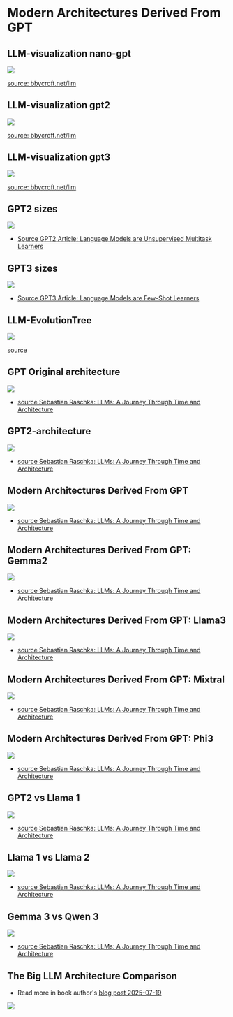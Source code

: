 # Modern Architectures Derived From GPT

## LLM-visualization nano-gpt

![](../images/LLM-visualization-nano-gpt.png)

[source: bbycroft.net/llm](https://bbycroft.net/llm)

## LLM-visualization gpt2

![](../images/LLM-visualization-gpt2.png)

[source: bbycroft.net/llm](https://bbycroft.net/llm)

## LLM-visualization gpt3

![](../images/LLM-visualization-gpt3.png)

[source: bbycroft.net/llm](https://bbycroft.net/llm)

## GPT2 sizes

![](../images/GPT2-sizes.png)

- [Source GPT2 Article: Language Models are Unsupervised Multitask Learners](https://cdn.openai.com/better-language-models/language_models_are_unsupervised_multitask_learners.pdf)


## GPT3 sizes

![](../images/GPT3-sizes.png)

- [Source GPT3 Article: Language Models are Few-Shot Learners](https://arxiv.org/abs/2005.14165)

## LLM-EvolutionTree

![](../images/LLM-EvolutionTree.jpg)

[source](https://github.com/Mooler0410/LLMsPracticalGuide)

## GPT Original architecture

![](../images/GPT-Original-architecture.png)

- [source Sebastian Raschka: LLMs: A Journey Through Time and Architecture](https://www.youtube.com/watch?v=itIab9ZTAqk)


## GPT2-architecture

![](../images/GPT2-architecture.png)

- [source Sebastian Raschka: LLMs: A Journey Through Time and Architecture](https://www.youtube.com/watch?v=itIab9ZTAqk)


## Modern Architectures Derived From GPT

![](../images/modern-architectures-derived-from-GPT.png)

- [source Sebastian Raschka: LLMs: A Journey Through Time and Architecture](https://www.youtube.com/watch?v=itIab9ZTAqk)


## Modern Architectures Derived From GPT: Gemma2

![](../images/modern-architectures-derived-from-GPT-Gemma2.png)

- [source Sebastian Raschka: LLMs: A Journey Through Time and Architecture](https://www.youtube.com/watch?v=itIab9ZTAqk)

## Modern Architectures Derived From GPT: Llama3

![](../images/modern-architectures-derived-from-GPT-Llama3.png)

- [source Sebastian Raschka: LLMs: A Journey Through Time and Architecture](https://www.youtube.com/watch?v=itIab9ZTAqk)


## Modern Architectures Derived From GPT: Mixtral

![](../images/modern-architectures-derived-from-GPT-Mixtral.png)

- [source Sebastian Raschka: LLMs: A Journey Through Time and Architecture](https://www.youtube.com/watch?v=itIab9ZTAqk)

## Modern Architectures Derived From GPT: Phi3

![](../images/modern-architectures-derived-from-GPT-Phi3.png)

- [source Sebastian Raschka: LLMs: A Journey Through Time and Architecture](https://www.youtube.com/watch?v=itIab9ZTAqk)


## GPT2 vs Llama 1

![](../images/GPT2vsLlama1.png)

- [source Sebastian Raschka: LLMs: A Journey Through Time and Architecture](https://www.youtube.com/watch?v=itIab9ZTAqk)


## Llama 1 vs Llama 2

![](../images/Llama1-vs-Llama2.png)

- [source Sebastian Raschka: LLMs: A Journey Through Time and Architecture](https://www.youtube.com/watch?v=itIab9ZTAqk)




## Gemma 3 vs Qwen 3

![](../images/Gemma3vsQwen3.jpeg)

- [source Sebastian Raschka: LLMs: A Journey Through Time and Architecture](https://www.youtube.com/watch?v=itIab9ZTAqk)


## The Big LLM Architecture Comparison

- Read more in book author's [blog post 2025-07-19](https://magazine.sebastianraschka.com/p/the-big-llm-architecture-comparison)

![](../images/the-big-llm-architecture-comparison.png)


